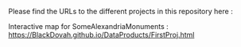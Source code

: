 Please find the URLs to the different projects in this repository here :

Interactive map for SomeAlexandriaMonuments : https://BlackDovah.github.io/DataProducts/FirstProj.html
